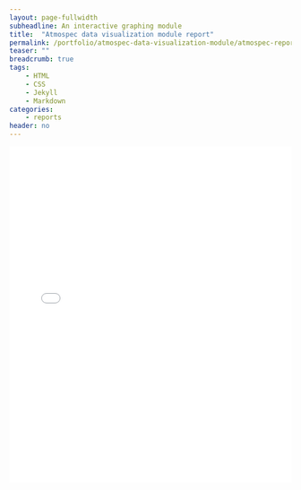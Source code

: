 ```yaml
---
layout: page-fullwidth
subheadline: An interactive graphing module
title:  "Atmospec data visualization module report"
permalink: /portfolio/atmospec-data-visualization-module/atmospec-report/
teaser: ""
breadcrumb: true
tags:
    - HTML
    - CSS
    - Jekyll
    - Markdown
categories:
    - reports
header: no
---
```


<embed src="{{ '/assets/atmospec_report.pdf' | relative_url }}" width="100%" height="600px" type="application/pdf">